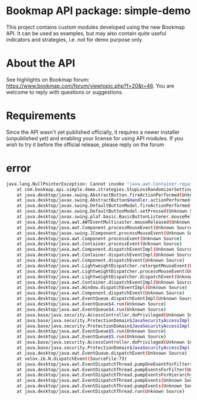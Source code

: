 # Bookmap API package: simple-demo 
This project contains custom modules developed using the new Bookmap API. It can be used as examples, but may also contain quite useful indicators and strategies, i.e. not for demo purpose only.

# About the API
See highlights on Bookmap forum: https://www.bookmap.com/forum/viewtopic.php?f=20&t=46. You are welcome to reply with questions or suggestions.

# Requirements
Since the API wasn't yet published officially, it requires a newer installer (unpublished yet) and enabling your license for using API modules. If you wish to try it before the official release, please reply on the forum

# error
```bash
java.lang.NullPointerException: Cannot invoke "java.awt.Container.repaint()" because the return value of "com.bookmap.api.simple.demo.utils.gui.BookmapSettingsPanel.getParent()" is null
	at com.bookmap.api.simple.demo.strategies.StopLossRandomizerSettings$1.actionPerformed(StopLossRandomizerSettings.java:81)
	at java.desktop/javax.swing.AbstractButton.fireActionPerformed(Unknown Source)
	at java.desktop/javax.swing.AbstractButton$Handler.actionPerformed(Unknown Source)
	at java.desktop/javax.swing.DefaultButtonModel.fireActionPerformed(Unknown Source)
	at java.desktop/javax.swing.DefaultButtonModel.setPressed(Unknown Source)
	at java.desktop/javax.swing.plaf.basic.BasicButtonListener.mouseReleased(Unknown Source)
	at java.desktop/java.awt.AWTEventMulticaster.mouseReleased(Unknown Source)
	at java.desktop/java.awt.Component.processMouseEvent(Unknown Source)
	at java.desktop/javax.swing.JComponent.processMouseEvent(Unknown Source)
	at java.desktop/java.awt.Component.processEvent(Unknown Source)
	at java.desktop/java.awt.Container.processEvent(Unknown Source)
	at java.desktop/java.awt.Component.dispatchEventImpl(Unknown Source)
	at java.desktop/java.awt.Container.dispatchEventImpl(Unknown Source)
	at java.desktop/java.awt.Component.dispatchEvent(Unknown Source)
	at java.desktop/java.awt.LightweightDispatcher.retargetMouseEvent(Unknown Source)
	at java.desktop/java.awt.LightweightDispatcher.processMouseEvent(Unknown Source)
	at java.desktop/java.awt.LightweightDispatcher.dispatchEvent(Unknown Source)
	at java.desktop/java.awt.Container.dispatchEventImpl(Unknown Source)
	at java.desktop/java.awt.Window.dispatchEventImpl(Unknown Source)
	at java.desktop/java.awt.Component.dispatchEvent(Unknown Source)
	at java.desktop/java.awt.EventQueue.dispatchEventImpl(Unknown Source)
	at java.desktop/java.awt.EventQueue$4.run(Unknown Source)
	at java.desktop/java.awt.EventQueue$4.run(Unknown Source)
	at java.base/java.security.AccessController.doPrivileged(Unknown Source)
	at java.base/java.security.ProtectionDomain$JavaSecurityAccessImpl.doIntersectionPrivilege(Unknown Source)
	at java.base/java.security.ProtectionDomain$JavaSecurityAccessImpl.doIntersectionPrivilege(Unknown Source)
	at java.desktop/java.awt.EventQueue$5.run(Unknown Source)
	at java.desktop/java.awt.EventQueue$5.run(Unknown Source)
	at java.base/java.security.AccessController.doPrivileged(Unknown Source)
	at java.base/java.security.ProtectionDomain$JavaSecurityAccessImpl.doIntersectionPrivilege(Unknown Source)
	at java.desktop/java.awt.EventQueue.dispatchEvent(Unknown Source)
	at velox.ib.N.dispatchEvent(SourceFile:73)
	at java.desktop/java.awt.EventDispatchThread.pumpOneEventForFilters(Unknown Source)
	at java.desktop/java.awt.EventDispatchThread.pumpEventsForFilter(Unknown Source)
	at java.desktop/java.awt.EventDispatchThread.pumpEventsForHierarchy(Unknown Source)
	at java.desktop/java.awt.EventDispatchThread.pumpEvents(Unknown Source)
	at java.desktop/java.awt.EventDispatchThread.pumpEvents(Unknown Source)
	at java.desktop/java.awt.EventDispatchThread.run(Unknown Source)
```